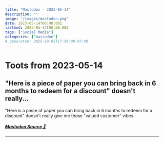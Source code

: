 ```yaml
---
title: "Mastodon - 2023-05-14"
description: ""
image: "/images/mastodon.png"
date: 2023-05-14T00:00:00Z
lastmod: 2023-05-14T00:00:00Z
tags: ["Social Media"]
categories: ["mastodon"]
# generated: 2025-10-05T17:59:09-07:00
---
```


# Toots from 2023-05-14

## "Here is a piece of paper you can bring back in 6 months to redeem for a discount" doesn't really...

"Here is a piece of paper you can bring back in 6 months to redeem for a discount" doesn't really give me those "valued customer" vibes.

##### [Mastodon Source 🐘](https://hachyderm.io/@mweagle/110364365029387298)

---

